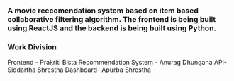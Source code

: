 ### A movie reccomendation system based on item based collaborative filtering algorithm. The frontend is being built using ReactJS and the backend is being built using Python. 


### Work Division

Frontend - Prakriti Bista
Recommendation System - Anurag Dhungana
API- Siddartha Shrestha
Dashboard- Apurba Shrestha


 

 
